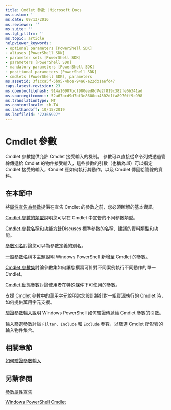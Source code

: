 ```yaml
---
title: Cmdlet 參數 |Microsoft Docs
ms.custom: ''
ms.date: 09/13/2016
ms.reviewer: ''
ms.suite: ''
ms.tgt_pltfrm: ''
ms.topic: article
helpviewer_keywords:
- optional parameters [PowerShell SDK]
- aliases [PowerShell SDK]
- parameter sets [PowerShell SDK]
- parameters [PowerShell SDK]
- mandatory parameters [PowerShell SDK]
- positional parameters [PowerShell SDK]
- cmdlets [PowerShell SDK], parameters
ms.assetid: 3f1cca5f-5b95-4bce-94a6-a22db1aefd47
caps.latest.revision: 23
ms.openlocfilehash: 914a10907bcf980eed8d7e2f819c382fe6b341ad
ms.sourcegitcommit: 52a67bcd9d7bf3e8600ea4302d1fa8970ff9c998
ms.translationtype: MT
ms.contentlocale: zh-TW
ms.lasthandoff: 10/15/2019
ms.locfileid: "72365927"
---
```

# <a name="cmdlet-parameters"></a>Cmdlet 參數

Cmdlet 參數提供允許 Cmdlet 接受輸入的機制。 參數可以直接從命令列或透過管線傳遞給 Cmdlet 的物件接受輸入，這些參數的引數（也稱為*值*）可以指定 Cmdlet 接受的輸入，Cmdlet 應如何執行其動作，以及 Cmdlet 傳回給管線的資料。

## <a name="in-this-section"></a>在本節中

將[屬性宣告為參數](./declaring-properties-as-parameters.md)提供在宣告 Cmdlet 的參數之前，您必須瞭解的基本資訊。

[Cmdlet 參數的類型](./types-of-cmdlet-parameters.md)說明您可以在 Cmdlet 中宣告的不同參數類型。

[Cmdlet 參數名稱和功能方針](./standard-cmdlet-parameter-names-and-types.md)Discuses 標準參數的名稱、建議的資料類型和功能。

[參數別名](./parameter-aliases.md)討論您可以為參數定義的別名。

[一般參數名稱](./common-parameter-names.md)本主題說明 Windows PowerShell 新增至 Cmdlet 的參數。

[Cmdlet 參數集](./cmdlet-parameter-sets.md)討論參數集如何讓您撰寫可針對不同案例執行不同動作的單一 Cmdlet。

[Cmdlet 動態參數](./cmdlet-dynamic-parameters.md)討論使用者在特殊條件下可使用的參數。

[支援 Cmdlet 參數中的萬用字元](./supporting-wildcard-characters-in-cmdlet-parameters.md)說明當您設計將針對一組資源執行的 Cmdlet 時，如何提供萬用字元支援。

[驗證參數輸入](./validating-parameter-input.md)說明 Windows PowerShell 如何驗證傳遞給 Cmdlet 參數的引數。

[輸入篩選參數](./input-filter-parameters.md)討論 `Filter`、`Include` 和 `Exclude` 參數，以篩選 Cmdlet 所影響的輸入物件集合。

## <a name="related-sections"></a>相關章節

[如何驗證參數輸入](./how-to-validate-parameter-input.md)

## <a name="see-also"></a>另請參閱

[參數屬性宣告](./parameter-attribute-declaration.md)

[Windows PowerShell Cmdlet](./cmdlet-overview.md)

